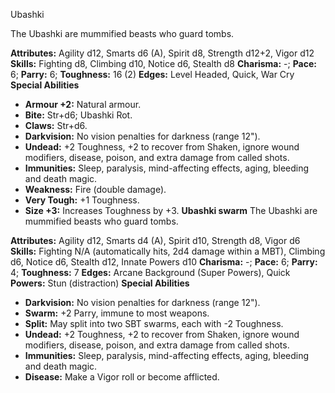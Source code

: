 Ubashki

The Ubashki are mummified beasts who guard tombs.

**Attributes:** Agility d12, Smarts d6 (A), Spirit d8, Strength d12+2,
Vigor d12
**Skills:** Fighting d8, Climbing d10, Notice d6, Stealth d8
**Charisma:** -; **Pace:** 6; **Parry:** 6; **Toughness:** 16 (2)
**Edges:** Level Headed, Quick, War Cry
**Special Abilities**
- **Armour +2:** Natural armour.
- **Bite:** Str+d6; Ubashki Rot.
- **Claws:** Str+d6.
- **Darkvision:** No vision penalties for darkness (range 12").
- **Undead:** +2 Toughness, +2 to recover from Shaken, ignore wound
modifiers, disease, poison, and extra damage from called shots.
- **Immunities:** Sleep, paralysis, mind-affecting effects, aging,
bleeding and death magic.
- **Weakness:** Fire (double damage).
- **Very Tough:** +1 Toughness.
- **Size +3:** Increases Toughness by +3.
**Ubashki swarm**
The Ubashki are mummified beasts who guard tombs.

**Attributes:** Agility d12, Smarts d4 (A), Spirit d10, Strength d8,
Vigor d6
**Skills:** Fighting N/A (automatically hits, 2d4 damage within a MBT),
Climbing d6, Notice d6, Stealth d12, Innate Powers d10
**Charisma:** -; **Pace:** 6; **Parry:** 4; **Toughness:** 7
**Edges:** Arcane Background (Super Powers), Quick
**Powers:** Stun (distraction)
**Special Abilities**
- **Darkvision:** No vision penalties for darkness (range 12").
- **Swarm:** +2 Parry, immune to most weapons.
- **Split:** May split into two SBT swarms, each with -2 Toughness.
- **Undead:** +2 Toughness, +2 to recover from Shaken, ignore wound
modifiers, disease, poison, and extra damage from called shots.
- **Immunities:** Sleep, paralysis, mind-affecting effects, aging,
bleeding and death magic.
- **Disease:** Make a Vigor roll or become afflicted.

